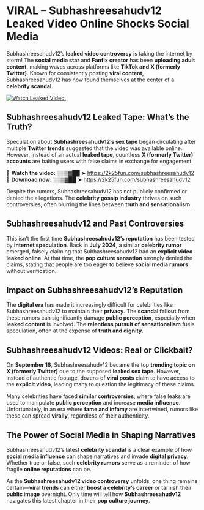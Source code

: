 # VIRAL – Subhashreesahudv12 Leaked Video Online Shocks Social Media 

Subhashreesahudv12’s **leaked video controversy** is taking the internet by storm! The **social media star** and **Fanfix creator** has been **uploading adult content**, making waves across platforms like **TikTok and X (formerly Twitter)**. Known for consistently posting **viral content**, Subhashreesahudv12 has now found themselves at the center of a **celebrity scandal**.  

[![Watch Leaked Video.](https://miro.medium.com/v2/resize:fit:828/format:webp/1*cilzJN44JGOrTw9NJCrNHA.gif "Watch Leaked Video")](https://2k25fun.com/subhashreesahudv12)

## **Subhashreesahudv12 Leaked Tape: What’s the Truth?**  
Speculation about **Subhashreesahudv12’s sex tape** began circulating after multiple **Twitter trends** suggested that the video was available online. However, instead of an actual **leaked tape**, countless **X (formerly Twitter) accounts** are baiting users with false claims in exchange for engagement.  

🔹 **Watch the video:** ░░▒▓██ ➤ https://2k25fun.com/subhashreesahudv12  
🔹 **Download now:** ░░▒▓██ ➤ https://2k25fun.com/subhashreesahudv12  

Despite the rumors, Subhashreesahudv12 has not publicly confirmed or denied the allegations. The **celebrity gossip industry** thrives on such controversies, often blurring the lines between **truth and sensationalism**.  

## **Subhashreesahudv12 and Past Controversies**  
This isn’t the first time **Subhashreesahudv12’s reputation** has been tested by **internet speculation**. Back in **July 2024**, a similar **celebrity rumor** emerged, falsely claiming that Subhashreesahudv12 had an **explicit video leaked online**. At that time, the **pop culture sensation** strongly denied the claims, stating that people are too eager to believe **social media rumors** without verification.  

## **Impact on Subhashreesahudv12’s Reputation**  
The **digital era** has made it increasingly difficult for celebrities like Subhashreesahudv12 to maintain their **privacy**. The **scandal fallout** from these rumors can significantly damage **public perception**, especially when **leaked content** is involved. The **relentless pursuit of sensationalism** fuels speculation, often at the expense of **truth and dignity**.  

## **Subhashreesahudv12 Videos: Real or Clickbait?**  
On **September 16**, Subhashreesahudv12 became the top **trending topic on X (formerly Twitter)** due to the supposed **leaked sex tape**. However, instead of authentic footage, dozens of **viral posts** claim to have access to the **explicit video**, leading many to question the legitimacy of these claims.  

Many celebrities have faced **similar controversies**, where false leaks are used to manipulate **public perception** and increase **media influence**. Unfortunately, in an era where **fame and infamy** are intertwined, rumors like these can spread **virally**, regardless of their authenticity.  

## **The Power of Social Media in Shaping Narratives**  
Subhashreesahudv12’s latest **celebrity scandal** is a clear example of how **social media influence** can shape narratives and invade **digital privacy**. Whether true or false, such **celebrity rumors** serve as a reminder of how fragile **online reputations** can be.  

As the **Subhashreesahudv12 video controversy** unfolds, one thing remains certain—**viral trends** can either **boost a celebrity’s career** or tarnish their **public image** overnight. Only time will tell how **Subhashreesahudv12** navigates this latest chapter in their **pop culture journey**. 